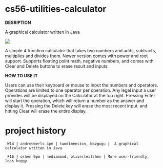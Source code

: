 cs56-utilities-calculator
=========================

**DESRIPTION**

A graphical calculator written in Java

![](http://i.imgur.com/b8w5bk8.png)

A simple 4 function calculator that takes two numbers and adds, subtracts, multiplies and divides them.  Newer version comes with power and root support.  Supports floating point math, negative numbers, and comes with Clear and Delete buttons to erase result and inputs.

**HOW TO USE IT**

Users can use their keyboard or mouse to input the numbers and operators.  Operations are limited to one operator per operation.  Any legal input a user provides will be displayed on the Calculator at the top right.  Pressing Enter will start the operation, which will return a number as the answer and display it.  Pressing the Delete key will erase the most recent input, and hitting Clear will erase the entire display.

project history
===============
```
 W14 | andrewberls 4pm | twodimension, Nazgugu |  A graphical calculator written in Java

 F16 | oshen 6pm | nediamond, oliverleifshen | More user-friendly, less buggy
``` 
